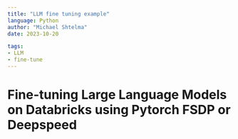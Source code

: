```yaml
---
title: "LLM fine tuning example"
language: Python
author: "Michael Shtelma"
date: 2023-10-20

tags: 
- LLM
- fine-tune
---
```


# Fine-tuning Large Language Models on Databricks using Pytorch FSDP or Deepspeed

